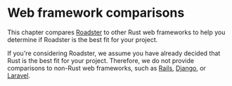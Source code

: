 # Web framework comparisons

This chapter compares [Roadster](https://crates.io/crates/roadster) to other Rust web frameworks to help you determine
if Roadster is the best fit for your project.

If you're considering Roadster, we assume you have already decided that Rust is the best fit for your project.
Therefore, we do not provide comparisons to non-Rust web frameworks, such
as [Rails](https://rubyonrails.org/), [Django](https://www.djangoproject.com/), or [Laravel](https://laravel.com/).
